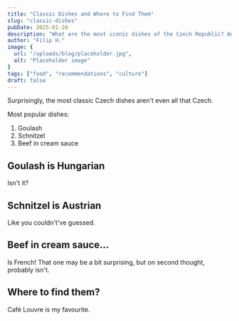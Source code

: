 ```yaml
---
title: "Classic Dishes and Where to Find Them"
slug: "classic-dishes"
pubDate: 2025-01-20
description: "What are the most iconic dishes of the Czech Republic? And where would I go to try them out?"
author: "Filip H."
image: {
  url: "/uploads/blog/placeholder.jpg",
  alt: "Placeholder image"
}
tags: ["food", "recommendations", "culture"]
draft: false
---
```


Surprisingly, the most classic Czech dishes aren't even all that Czech.

Most popular dishes:
1. Goulash
2. Schnitzel
3. Beef in cream sauce

## Goulash is Hungarian

Isn't it?

## Schnitzel is Austrian

Like you couldn't've guessed.

## Beef in cream sauce...

Is French! That one may be a bit surprising, but on second thought, probably isn't.

## Where to find them?

Café Louvre is my favourite.